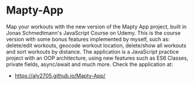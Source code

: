 # Mapty-App

Map your workouts with the new version of the Mapty App project, built in Jonas Schmedtmann's JavaScript Course on Udemy. 
This is the course version with some bonus features implemented by myself, such as: delete/edit workouts, geocode workout location, delete/show all workouts and 
sort workouts by distance. 
The application is a JavaScript practice project with an OOP architecture, using new features such as ES6 Classes, private fields, async/await and much more.
Check the application at: 
- https://aly2705.github.io/Mapty-App/
